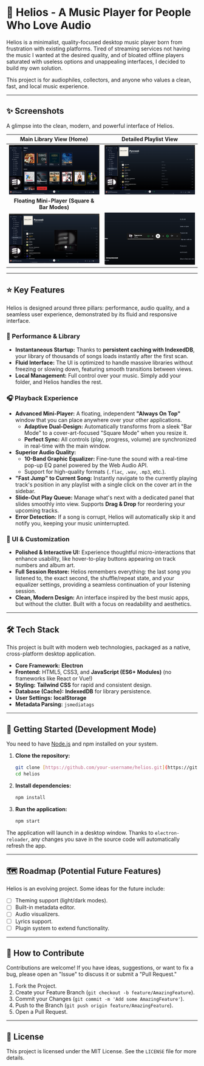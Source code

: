# 🎵 Helios - A Music Player for People Who Love Audio

Helios is a minimalist, quality-focused desktop music player born from frustration with existing platforms. Tired of streaming services not having the music I wanted at the desired quality, and of bloated offline players saturated with useless options and unappealing interfaces, I decided to build my own solution.

This project is for audiophiles, collectors, and anyone who values a clean, fast, and local music experience.

---

## ✨ Screenshots

A glimpse into the clean, modern, and powerful interface of Helios.

| Main Library View (Home) | Detailed Playlist View |
| :------------------------------: | :-----------------------------: |
| ![Helios Home View](./src/assets/home-view.PNG) | ![Helios Playlist View](./src/assets/playlist-view.PNG) |
| **Floating Mini-Player (Square & Bar Modes)** |
| ![Helios Square Mini-Player](./src/assets/miniplayer-square.PNG) | ![Helios Bar Mini-Player](./src/assets/miniplayer-bar.PNG) |

---

## ⭐ Key Features

Helios is designed around three pillars: performance, audio quality, and a seamless user experience, demonstrated by its fluid and responsive interface.

### 🚀 Performance & Library
* **Instantaneous Startup:** Thanks to **persistent caching with IndexedDB**, your library of thousands of songs loads instantly after the first scan.
* **Fluid Interface:** The UI is optimized to handle massive libraries without freezing or slowing down, featuring smooth transitions between views.
* **Local Management:** Full control over your music. Simply add your folder, and Helios handles the rest.

### 🎧 Playback Experience
* **Advanced Mini-Player:** A floating, independent **"Always On Top"** window that you can place anywhere over your other applications.
    * **Adaptive Dual-Design:** Automatically transforms from a sleek "Bar Mode" to a cover-art-focused "Square Mode" when you resize it.
    * **Perfect Sync:** All controls (play, progress, volume) are synchronized in real-time with the main window.
* **Superior Audio Quality:**
    * **10-Band Graphic Equalizer:** Fine-tune the sound with a real-time pop-up EQ panel powered by the Web Audio API.
    * Support for high-quality formats (`.flac`, `.wav`, `.mp3`, etc.).
* **"Fast Jump" to Current Song:** Instantly navigate to the currently playing track's position in any playlist with a single click on the cover art in the sidebar.
* **Slide-Out Play Queue:** Manage what's next with a dedicated panel that slides smoothly into view. Supports **Drag & Drop** for reordering your upcoming tracks.
* **Error Detection:** If a song is corrupt, Helios will automatically skip it and notify you, keeping your music uninterrupted.

### 🎨 UI & Customization
* **Polished & Interactive UI:** Experience thoughtful micro-interactions that enhance usability, like hover-to-play buttons appearing on track numbers and album art.
* **Full Session Restore:** Helios remembers everything: the last song you listened to, the exact second, the shuffle/repeat state, and your equalizer settings, providing a seamless continuation of your listening session.
* **Clean, Modern Design:** An interface inspired by the best music apps, but without the clutter. Built with a focus on readability and aesthetics.

---

## 🛠️ Tech Stack

This project is built with modern web technologies, packaged as a native, cross-platform desktop application.

* **Core Framework:** **Electron**
* **Frontend:** HTML5, CSS3, and **JavaScript (ES6+ Modules)** (no frameworks like React or Vue!)
* **Styling:** **Tailwind CSS** for rapid and consistent design.
* **Database (Cache):** **IndexedDB** for library persistence.
* **User Settings:** **localStorage**
* **Metadata Parsing:** `jsmediatags`

---

## 🚀 Getting Started (Development Mode)

You need to have [Node.js](https://nodejs.org/) and npm installed on your system.

1.  **Clone the repository:**
    ```bash
    git clone [https://github.com/your-username/helios.git](https://github.com/your-username/helios.git)
    cd helios
    ```

2.  **Install dependencies:**
    ```bash
    npm install
    ```

3.  **Run the application:**
    ```bash
    npm start
    ```

The application will launch in a desktop window. Thanks to `electron-reloader`, any changes you save in the source code will automatically refresh the app.

---

## 🗺️ Roadmap (Potential Future Features)

Helios is an evolving project. Some ideas for the future include:
* [ ] Theming support (light/dark modes).
* [ ] Built-in metadata editor.
* [ ] Audio visualizers.
* [ ] Lyrics support.
* [ ] Plugin system to extend functionality.

---

## 🤝 How to Contribute

Contributions are welcome! If you have ideas, suggestions, or want to fix a bug, please open an "Issue" to discuss it or submit a "Pull Request."

1.  Fork the Project.
2.  Create your Feature Branch (`git checkout -b feature/AmazingFeature`).
3.  Commit your Changes (`git commit -m 'Add some AmazingFeature'`).
4.  Push to the Branch (`git push origin feature/AmazingFeature`).
5.  Open a Pull Request.

---

## 📄 License

This project is licensed under the MIT License. See the `LICENSE` file for more details.
